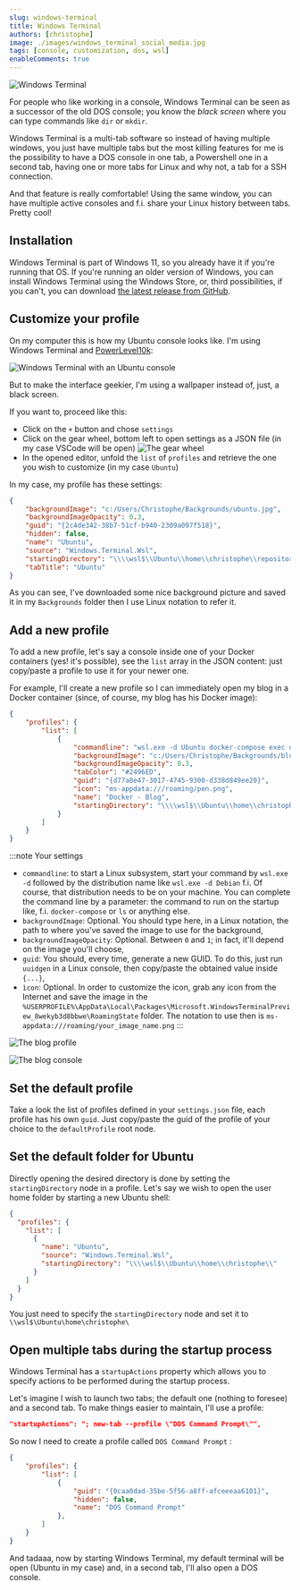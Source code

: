 ```yaml
---
slug: windows-terminal
title: Windows Terminal
authors: [christophe]
image: ./images/windows_terminal_social_media.jpg
tags: [console, customization, dos, wsl]
enableComments: true
---
```

<!-- cspell:ignore wekyb,bbwe,xmens -->
![Windows Terminal](./images/windows_terminal_banner.jpg)

For people who like working in a console, Windows Terminal can be seen as a successor of the old DOS console; you know the *black screen* where you can type commands like `dir` or `mkdir`.

Windows Terminal is a multi-tab software so instead of having multiple windows, you just have multiple tabs but the most killing features for me is the possibility to have a DOS console in one tab, a Powershell one in a second tab, having one or more tabs for Linux and why not, a tab for a SSH connection.

And that feature is really comfortable! Using the same window, you can have multiple active consoles and f.i. share your Linux history between tabs. Pretty cool!

<!-- truncate -->

## Installation

Windows Terminal is part of Windows 11, so you already have it if you're running that OS. If you're running an older version of Windows, you can install Windows Terminal using the Windows Store, or, third possibilities, if you can't, you can download [the latest release from GitHub](https://github.com/microsoft/terminal/releases).

## Customize your profile

On my computer this is how my Ubuntu console looks like. I'm using Windows Terminal and [PowerLevel10k](/blog/powerlevel10k_sandbox):

![Windows Terminal with an Ubuntu console](./images/windows_terminal.png)

But to make the interface geekier, I'm using a wallpaper instead of, just, a black screen.

If you want to, proceed like this:

* Click on the `+` button and chose `settings`
* Click on the gear wheel, bottom left to open settings as a JSON file (in my case VSCode will be open)
    ![The gear wheel](./images/gear.png)
* In the opened editor, unfold the `list` of `profiles` and retrieve the one you wish to customize (in my case `Ubuntu`)

In my case, my profile has these settings:

```json
{
    "backgroundImage": "c:/Users/Christophe/Backgrounds/ubuntu.jpg",
    "backgroundImageOpacity": 0.3,
    "guid": "{2c4de342-38b7-51cf-b940-2309a097f518}",
    "hidden": false,
    "name": "Ubuntu",
    "source": "Windows.Terminal.Wsl",
    "startingDirectory": "\\\\wsl$\\Ubuntu\\home\\christophe\\repositories",
    "tabTitle": "Ubuntu"
}
```

As you can see, I've downloaded some nice background picture and saved it in my `Backgrounds` folder then I use Linux notation to refer it.

## Add a new profile

To add a new profile, let's say a console inside one of your Docker containers (yes! it's possible), see the `list` array in the JSON content: just copy/paste a profile to use it for your newer one.

For example, I'll create a new profile so I can immediately open my blog in a Docker container (since, of course, my blog has his Docker image):

```json
{
    "profiles": {
        "list": [
            {
                "commandline": "wsl.exe -d Ubuntu docker-compose exec docusaurus /bin/sh",
                "backgroundImage": "c:/Users/Christophe/Backgrounds/blog.jpg",
                "backgroundImageOpacity": 0.3,
                "tabColor": "#2496ED",
                "guid": "{d77a8e47-3017-4745-9300-d338d849ee20}",
                "icon": "ms-appdata:///roaming/pen.png",
                "name": "Docker - Blog",
                "startingDirectory": "\\\\wsl$\\Ubuntu\\home\\christophe\\repositories\\blog"
            }
        ]
    }
}
```

:::note Your settings

* `commandline`: to start a Linux subsystem, start your command by `wsl.exe -d` followed by the distribution name like `wsl.exe -d Debian` f.i. Of course, that distribution needs to be on your machine. You can complete the command line by a parameter: the command to run on the startup like, f.i. `docker-compose` or `ls` or anything else.
* `backgroundImage`: Optional. You should type here, in a Linux notation, the path to where you've saved the image to use for the background,
* `backgroundImageOpacity`: Optional. Between `0` and `1`; in fact, it'll depend on the image you'll choose,
* `guid`: You should, every time, generate a new GUID. To do this, just run `uuidgen` in a Linux console, then copy/paste the obtained value inside `{...}`,
* `ìcon`: Optional. In order to customize the icon, grab any icon from the Internet and save the image in the `%USERPROFILE%\AppData\Local\Packages\Microsoft.WindowsTerminalPreview_8wekyb3d8bbwe\RoamingState` folder. The notation to use then is `ms-appdata:///roaming/your_image_name.png`
:::

![The blog profile](./images/blog.png)

![The blog console](./images/blog_opened.png)

## Set the default profile

Take a look the list of profiles defined in your `settings.json` file, each profile has his own `guid`. Just copy/paste the guid of the profile of your choice to the `defaultProfile` root node.

## Set the default folder for Ubuntu

Directly opening the desired directory is done by setting the `startingDirectory` node in a profile. Let's say we wish to open the user home folder by starting a new Ubuntu shell:

```json
{
  "profiles": {
    "list": [
      {
        "name": "Ubuntu",
        "source": "Windows.Terminal.Wsl",
        "startingDirectory": "\\\\wsl$\\Ubuntu\\home\\christophe\\"
      }
    ]
  }
}
```

You just need to specify the `startingDirectory` node and set it to `\\wsl$\Ubuntu\home\christophe\`

## Open multiple tabs during the startup process

Windows Terminal has a `startupActions` property which allows you to specify actions to be performed during the startup process.

Let's imagine I wish to launch two tabs; the default one (nothing to foresee) and a second tab. To make things easier to maintain, I'll use a profile:

```json
"startupActions": "; new-tab --profile \"DOS Command Prompt\"",
```

So now I need to create a profile called `DOS Command Prompt` :

```json
{
    "profiles": {
        "list": [
            {
                "guid": "{0caa0dad-35be-5f56-a8ff-afceeeaa6101}",
                "hidden": false,
                "name": "DOS Command Prompt"
            },
        ]
    }
}
```

And tadaaa, now by starting Windows Terminal, my default terminal will be open (Ubuntu in my case) and, in a second tab, I'll also open a DOS console.
